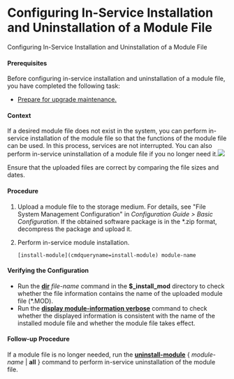 Configuring In-Service Installation and Uninstallation of a Module File
=======================================================================

Configuring In-Service Installation and Uninstallation of a Module File

#### Prerequisites

Before configuring in-service installation and uninstallation of a module file, you have completed the following task:

* [Prepare for upgrade maintenance.](gx_upgrade_cfg_0005.html)

#### Context

If a desired module file does not exist in the system, you can perform in-service installation of the module file so that the functions of the module file can be used. In this process, services are not interrupted. You can also perform in-service uninstallation of a module file if you no longer need it.![](public_sys-resources/note_3.0-en-us.png) 

Ensure that the uploaded files are correct by comparing the file sizes and dates.




#### Procedure

1. Upload a module file to the storage medium. For details, see "File System Management Configuration" in *Configuration Guide > Basic Configuration*. If the obtained software package is in the \*.zip format, decompress the package and upload it.
2. Perform in-service module installation.
   
   
   ```
   [install-module](cmdqueryname=install-module) module-name
   ```

#### Verifying the Configuration

* Run the [**dir**](cmdqueryname=dir) *file-name* command in the **$\_install\_mod** directory to check whether the file information contains the name of the uploaded module file (\*.MOD).
* Run the [**display module-information verbose**](cmdqueryname=display+module-information+verbose) command to check whether the displayed information is consistent with the name of the installed module file and whether the module file takes effect.

#### Follow-up Procedure

If a module file is no longer needed, run the [**uninstall-module**](cmdqueryname=uninstall-module) { *module-name* | **all** } command to perform in-service uninstallation of the module file.